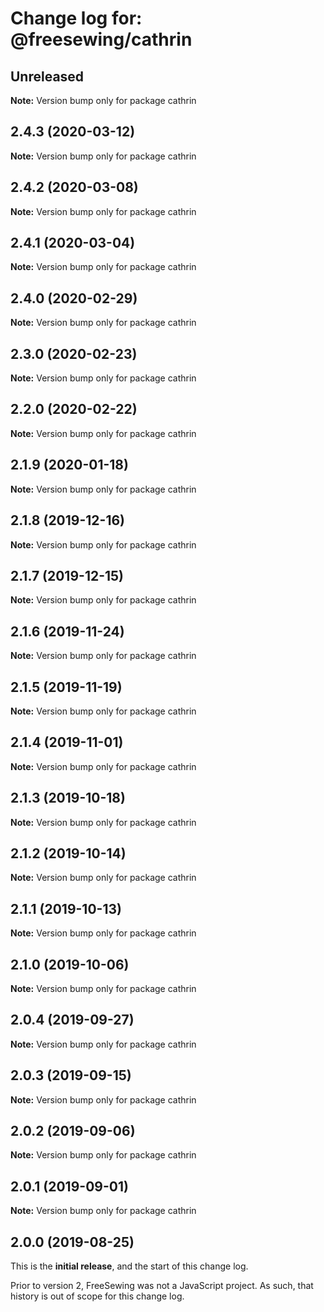# Change log for: @freesewing/cathrin


## Unreleased

**Note:** Version bump only for package cathrin


## 2.4.3 (2020-03-12)

**Note:** Version bump only for package cathrin


## 2.4.2 (2020-03-08)

**Note:** Version bump only for package cathrin


## 2.4.1 (2020-03-04)

**Note:** Version bump only for package cathrin


## 2.4.0 (2020-02-29)

**Note:** Version bump only for package cathrin


## 2.3.0 (2020-02-23)

**Note:** Version bump only for package cathrin


## 2.2.0 (2020-02-22)

**Note:** Version bump only for package cathrin


## 2.1.9 (2020-01-18)

**Note:** Version bump only for package cathrin


## 2.1.8 (2019-12-16)

**Note:** Version bump only for package cathrin


## 2.1.7 (2019-12-15)

**Note:** Version bump only for package cathrin


## 2.1.6 (2019-11-24)

**Note:** Version bump only for package cathrin


## 2.1.5 (2019-11-19)

**Note:** Version bump only for package cathrin


## 2.1.4 (2019-11-01)

**Note:** Version bump only for package cathrin


## 2.1.3 (2019-10-18)

**Note:** Version bump only for package cathrin


## 2.1.2 (2019-10-14)

**Note:** Version bump only for package cathrin


## 2.1.1 (2019-10-13)

**Note:** Version bump only for package cathrin


## 2.1.0 (2019-10-06)

**Note:** Version bump only for package cathrin


## 2.0.4 (2019-09-27)

**Note:** Version bump only for package cathrin


## 2.0.3 (2019-09-15)

**Note:** Version bump only for package cathrin


## 2.0.2 (2019-09-06)

**Note:** Version bump only for package cathrin


## 2.0.1 (2019-09-01)

**Note:** Version bump only for package cathrin




## 2.0.0 (2019-08-25)

This is the **initial release**, and the start of this change log.

Prior to version 2, FreeSewing was not a JavaScript project.
As such, that history is out of scope for this change log.

